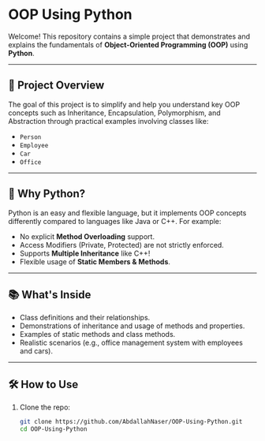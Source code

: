 # OOP Using Python

Welcome! This repository contains a simple project that demonstrates and explains the fundamentals of **Object-Oriented Programming (OOP)** using **Python**.

---

## 🚀 Project Overview

The goal of this project is to simplify and help you understand key OOP concepts such as Inheritance, Encapsulation, Polymorphism, and Abstraction through practical examples involving classes like:

- `Person`  
- `Employee`  
- `Car`  
- `Office`

---

## 🐍 Why Python?

Python is an easy and flexible language, but it implements OOP concepts differently compared to languages like Java or C++. For example:

- No explicit **Method Overloading** support.  
- Access Modifiers (Private, Protected) are not strictly enforced.  
- Supports **Multiple Inheritance** like C++!  
- Flexible usage of **Static Members & Methods**.

---

## 📚 What's Inside

- Class definitions and their relationships.  
- Demonstrations of inheritance and usage of methods and properties.  
- Examples of static methods and class methods.  
- Realistic scenarios (e.g., office management system with employees and cars).

---

## 🛠️ How to Use

1. Clone the repo:
   ```bash
   git clone https://github.com/AbdallahNaser/OOP-Using-Python.git
   cd OOP-Using-Python
